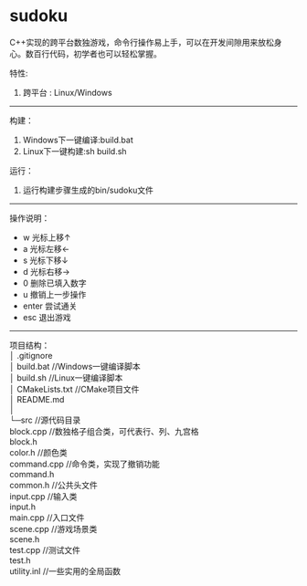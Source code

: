 # sudoku
C++实现的跨平台数独游戏，命令行操作易上手，可以在开发间隙用来放松身心。数百行代码，初学者也可以轻松掌握。

特性:
1. 跨平台 : Linux/Windows
---
构建：
1. Windows下一键编译:build.bat
2. Linux下一键构建:sh build.sh

运行：
1. 运行构建步骤生成的bin/sudoku文件
---
操作说明：
- w 光标上移↑
- a 光标左移←
- s 光标下移↓
- d 光标右移→
- 0 删除已填入数字
- u 撤销上一步操作
- enter 尝试通关
- esc 退出游戏
---
项目结构：  
│  .gitignore  
│  build.bat        //Windows一键编译脚本  
│  build.sh         //Linux一键编译脚本  
│  CMakeLists.txt   //CMake项目文件  
│  README.md  
│    
└─src               //源代码目录  
                block.cpp   //数独格子组合类，可代表行、列、九宫格  
                block.h  
                color.h     //颜色类  
                command.cpp //命令类，实现了撤销功能  
                command.h  
                common.h    //公共头文件  
                input.cpp   //输入类  
                input.h  
                main.cpp    //入口文件  
                scene.cpp   //游戏场景类  
                scene.h  
                test.cpp    //测试文件  
                test.h  
                utility.inl //一些实用的全局函数  
